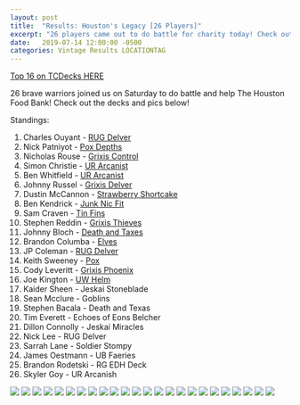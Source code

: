 ```yaml
---
layout: post
title:  "Results: Houston's Legacy [26 Players]"
excerpt: "26 players came out to do battle for charity today! Check out the results!"
date:   2019-07-14 12:00:00 -0500
categories: Vintage Results LOCATIONTAG
---
```


[Top 16 on TCDecks HERE](https://www.tcdecks.net/deck.php?id=31085)

26 brave warriors joined us on Saturday to do battle and help The Houston Food Bank! Check out the decks and pics below!

Standings:

1. Charles Ouyant - [RUG Delver](https://www.tcdecks.net/deck.php?id=31085&iddeck=265462)
2. Nick Patniyot - [Pox Depths](https://www.tcdecks.net/deck.php?id=31085&iddeck=265463)
3. Nicholas Rouse - [Grixis Control](https://www.tcdecks.net/deck.php?id=31085&iddeck=265464)
4. Simon Christie - [UR Arcanist](https://www.tcdecks.net/deck.php?id=31085&iddeck=265465)
5. Ben Whitfield - [UR Arcanist](https://www.tcdecks.net/deck.php?id=31085&iddeck=265466)
6. Johnny Russel - [Grixis Delver](https://www.tcdecks.net/deck.php?id=31085&iddeck=265467)
7. Dustin McCannon - [Strawberry Shortcake](https://www.tcdecks.net/deck.php?id=31085&iddeck=265468)
8. Ben Kendrick - [Junk Nic Fit](https://www.tcdecks.net/deck.php?id=31085&iddeck=265469)
9. Sam Craven - [Tin Fins](https://www.tcdecks.net/deck.php?id=31085&iddeck=265470)
10. Stephen Reddin - [Grixis Thieves](https://www.tcdecks.net/deck.php?id=31085&iddeck=265471)
11. Johnny Bloch - [Death and Taxes](https://www.tcdecks.net/deck.php?id=31085&iddeck=265472)
12. Brandon Columba - [Elves](https://www.tcdecks.net/deck.php?id=31085&iddeck=265473)
13. JP Coleman - [RUG Delver](https://www.tcdecks.net/deck.php?id=31085&iddeck=265474)
14. Keith Sweeney - [Pox](https://www.tcdecks.net/deck.php?id=31085&iddeck=265475)
15. Cody Leveritt - [Grixis Phoenix](https://www.tcdecks.net/deck.php?id=31085&iddeck=265476)
16. Joe Kington - [UW Helm](https://www.tcdecks.net/deck.php?id=31085&iddeck=265477)
17. Kaider Sheen - Jeskai Stoneblade
18. Sean Mcclure - Goblins
19. Stephen Bacala - Death and Texas
20. Tim Everett - Echoes of Eons Belcher
21. Dillon Connolly - Jeskai Miracles
22. Nick Lee - RUG Delver
23. Sarrah Lane - Soldier Stompy
24. James Oestmann - UB Faeries
25. Brandon Rodetski - RG EDH Deck
26. Skyler Goy - UR Arcanish

![](https://images.lonestarlhurgoyfs.com/2019/07/13/1.jpg)
![](https://images.lonestarlhurgoyfs.com/2019/07/13/2.jpg)
![](https://images.lonestarlhurgoyfs.com/2019/07/13/3.jpg)
![](https://images.lonestarlhurgoyfs.com/2019/07/13/4.jpg)
![](https://images.lonestarlhurgoyfs.com/2019/07/13/5.jpg)
![](https://images.lonestarlhurgoyfs.com/2019/07/13/6.jpg)
![](https://images.lonestarlhurgoyfs.com/2019/07/13/7.jpg)
![](https://images.lonestarlhurgoyfs.com/2019/07/13/8.jpg)
![](https://images.lonestarlhurgoyfs.com/2019/07/13/9.jpg)
![](https://images.lonestarlhurgoyfs.com/2019/07/13/10.jpg)
![](https://images.lonestarlhurgoyfs.com/2019/07/13/11.jpg)
![](https://images.lonestarlhurgoyfs.com/2019/07/13/12.jpg)
![](https://images.lonestarlhurgoyfs.com/2019/07/13/13.jpg)
![](https://images.lonestarlhurgoyfs.com/2019/07/13/14.jpg)
![](https://images.lonestarlhurgoyfs.com/2019/07/13/15.jpg)
![](https://images.lonestarlhurgoyfs.com/2019/07/13/16.jpg)
![](https://images.lonestarlhurgoyfs.com/2019/07/13/17.jpg)
![](https://images.lonestarlhurgoyfs.com/2019/07/13/18.jpg)
![](https://images.lonestarlhurgoyfs.com/2019/07/13/19.jpg)
![](https://images.lonestarlhurgoyfs.com/2019/07/13/20.jpg)
![](https://images.lonestarlhurgoyfs.com/2019/07/13/21.jpg)
![](https://images.lonestarlhurgoyfs.com/2019/07/13/22.jpg)
![](https://images.lonestarlhurgoyfs.com/2019/07/13/23.jpg)
![](https://images.lonestarlhurgoyfs.com/2019/07/13/24.jpg)
